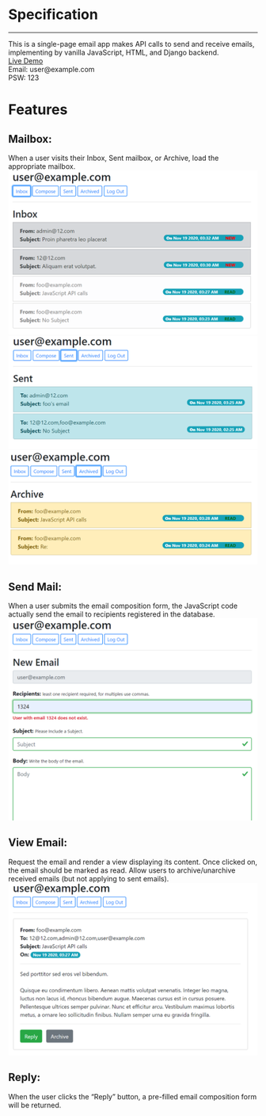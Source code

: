 # Specification
<hr>
This is a <str>single-page email app</str> makes API calls to send and receive emails, implementing by vanilla JavaScript, HTML, and Django backend. <br>
<a href="https://cs50-mail.herokuapp.com/">Live Demo</a><br>
Email: <a>user@example.com</a> <br>
PSW: 123<br>

# Features 
## Mailbox:
When a user visits their Inbox, Sent mailbox, or Archive, load the appropriate mailbox. 
<img src="staticfiles/inbox.png" width:300>
<img src="staticfiles/sent.png" width:300>
<img src="staticfiles/arch.png" width:300>

## Send Mail:
When a user submits the email composition form, the JavaScript code actually send the email to recipients registered in the database.
<img src="staticfiles/compose.png" width:300>
## View Email:
Request the email and render a view displaying its content. Once clicked on, the email should be marked as read. Allow users to archive/unarchive received emails (but not applying to sent emails).
<img src="staticfiles/email.png" width:300>
## Reply:
When the user clicks the “Reply” button, a pre-filled email composition form will be returned. 